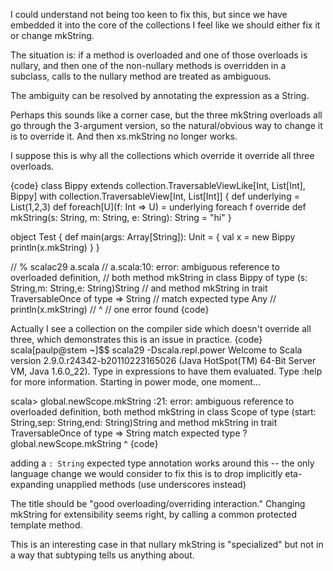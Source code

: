 I could understand not being too keen to fix this, but since we have embedded it into the core of the collections I feel like we should either fix it or change mkString.

The situation is: if a method is overloaded and one of those overloads is nullary, and then one of the non-nullary methods is overridden in a subclass, calls to the nullary method are treated as ambiguous.

The ambiguity can be resolved by annotating the expression as a String.

Perhaps this sounds like a corner case, but the three mkString overloads all go through the 3-argument version, so the natural/obvious way to change it is to override it.  And then xs.mkString no longer works.

I suppose this is why all the collections which override it override all three overloads.

{code}
class Bippy extends collection.TraversableViewLike[Int, List[Int], Bippy] with collection.TraversableView[Int, List[Int]] {
  def underlying = List(1,2,3)
  def foreach[U](f: Int => U) = underlying foreach f
  override def mkString(s: String, m: String, e: String): String = "hi"
}

object Test {
  def main(args: Array[String]): Unit = {
    val x = new Bippy
    println(x.mkString)
  }
}

// % scalac29 a.scala 
// a.scala:10: error: ambiguous reference to overloaded definition,
// both method mkString in class Bippy of type (s: String,m: String,e: String)String
// and  method mkString in trait TraversableOnce of type => String
// match expected type Any
//     println(x.mkString)
//               ^
// one error found
{code}

Actually I see a collection on the compiler side which doesn't override all three, which demonstrates this is an issue in practice.
{code}
scala[paulp@stem ~]$$ scala29 -Dscala.repl.power
Welcome to Scala version 2.9.0.r24342-b20110223165026 (Java HotSpot(TM) 64-Bit Server VM, Java 1.6.0_22).
Type in expressions to have them evaluated.
Type :help for more information.
Starting in power mode, one moment...

scala> global.newScope.mkString
<console>:21: error: ambiguous reference to overloaded definition,
both method mkString in class Scope of type (start: String,sep: String,end: String)String
and  method mkString in trait TraversableOnce of type => String
match expected type ?
       global.newScope.mkString
                       ^
{code}

adding a `: String` expected type annotation works around this -- the only language change we would consider to fix this is to drop implicitly eta-expanding unapplied methods (use underscores instead)

The title should be "good overloading/overriding interaction."  Changing mkString for extensibility seems right, by calling a common protected template method.

This is an interesting case in that nullary mkString is "specialized" but not in a way that subtyping tells us anything about.
